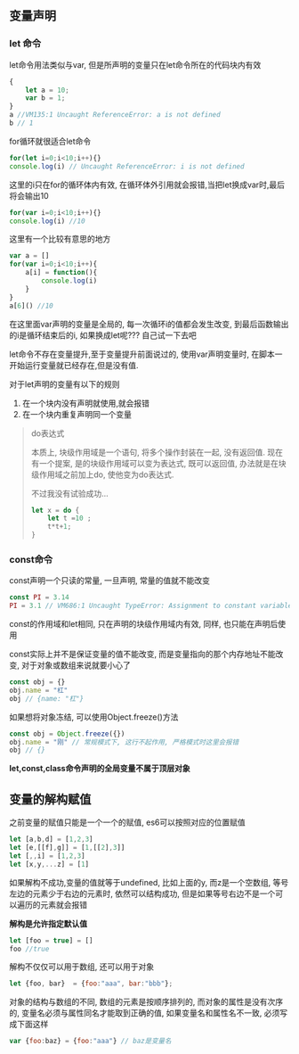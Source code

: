 ## 变量声明

### let 命令

 let命令用法类似与var, 但是所声明的变量只在let命令所在的代码块内有效

```javascript
{
    let a = 10;
    var b = 1;
}
a //VM135:1 Uncaught ReferenceError: a is not defined
b // 1
```

for循环就很适合let命令

```javascript
for(let i=0;i<10;i++){}
console.log(i) // Uncaught ReferenceError: i is not defined
```

这里的i只在for的循环体内有效, 在循环体外引用就会报错,当把let换成var时,最后将会输出10

```Javascript
for(var i=0;i<10;i++){}
console.log(i) //10
```

这里有一个比较有意思的地方

```javascript
var a = []
for(var i=0;i<10;i++){
    a[i] = function(){
        console.log(i)
    }
}
a[6]() //10
```

在这里面var声明的变量是全局的, 每一次循环i的值都会发生改变, 到最后函数输出的i是循环结束后的i, 如果换成let呢??? 自己试一下去吧

let命令不存在变量提升,至于变量提升前面说过的, 使用var声明变量时, 在脚本一开始运行变量就已经存在,但是没有值.

对于let声明的变量有以下的规则

1. 在一个块内没有声明就使用,就会报错
2. 在一个块内重复声明同一个变量

> do表达式
>
> 本质上, 块级作用域是一个语句, 将多个操作封装在一起, 没有返回值. 现在有一个提案, 是的块级作用域可以变为表达式, 既可以返回值, 办法就是在块级作用域之前加上do, 使他变为do表达式.
>
> 不过我没有试验成功...
>
> ```javascript
> let x = do {
>     let t =10 ; 
>     t*t+1;
> }
> ```

### const命令

const声明一个只读的常量, 一旦声明, 常量的值就不能改变

```javascript
const PI = 3.14
PI = 3.1 // VM686:1 Uncaught TypeError: Assignment to constant variable.
```

const的作用域和let相同, 只在声明的块级作用域内有效, 同样, 也只能在声明后使用

const实际上并不是保证变量的值不能改变, 而是变量指向的那个内存地址不能改变, 对于对象或数组来说就要小心了

```javascript
const obj = {}
obj.name = "杠"
obj // {name: "杠"}
```

如果想将对象冻结, 可以使用Object.freeze()方法

```javascript
const obj = Object.freeze({})
obj.name = "刚" // 常规模式下, 这行不起作用, 严格模式时这里会报错
obj // {}
```

**let,const,class命令声明的全局变量不属于顶层对象**

## 变量的解构赋值

之前变量的赋值只能是一个一个的赋值, es6可以按照对应的位置赋值

```javascript
let [a,b,d] = [1,2,3] 
let [e,[[f],g]] = [1,[[2],3]]
let [,,i] = [1,2,3]
let [x,y,...z] = [1]
```

如果解构不成功,变量的值就等于undefined, 比如上面的y, 而z是一个空数组, 等号左边的元素少于右边的元素时, 依然可以结构成功, 但是如果等号右边不是一个可以遍历的元素就会报错

**解构是允许指定默认值**

```javascript
let [foo = true] = []
foo //true
```

解构不仅仅可以用于数组, 还可以用于对象

```javascript
let {foo, bar}  = {foo:"aaa", bar:"bbb"};
```

对象的结构与数组的不同, 数组的元素是按顺序排列的, 而对象的属性是没有次序的, 变量名必须与属性同名才能取到正确的值, 如果变量名和属性名不一致, 必须写成下面这样

```javascript
var {foo:baz} = {foo:"aaa"} // baz是变量名
```



